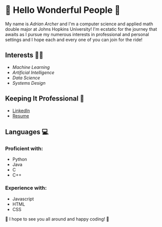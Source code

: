 # 🌟 Hello Wonderful People 🌟

My name is _Adrian Archer_ and I'm a computer science and applied math double major at Johns Hopkins University! I'm 
ecstatic for the journey that awaits as I pursue my numerous interests in professional and personal settings and I hope
each and every one of you can join for the ride!

## Interests 🙋‍♂️

- _Machine Learning_
- _Artificial Intelligence_
- _Data Science_
- _Systems Design_

## Keeping It Professional 🤵

- [LinkedIn](https://linkedin.com/in/adrian-archer1)
- [Resume](https://github.com/A-Archer/A-Archer/blob/main/Adrian_Archer.pdf)


## Languages 💻
### Proficient with:
- Python
- Java
- C
- C++
### Experience with:
- Javascript
- HTML
- CSS

🌟 I hope to see you all around and happy coding! 🌟

###



